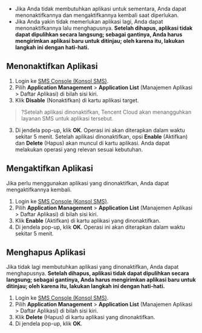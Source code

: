 
- Jika Anda tidak membutuhkan aplikasi untuk sementara, Anda dapat menonaktifkannya dan mengaktifkannya kembali saat diperlukan.
- Jika Anda yakin tidak memerlukan aplikasi lagi, Anda dapat menonaktifkannya lalu menghapusnya. **Setelah dihapus, aplikasi tidak dapat dipulihkan secara langsung; sebagai gantinya, Anda harus mengirimkan aplikasi baru untuk ditinjau; oleh karena itu, lakukan langkah ini dengan hati-hati.**

## Menonaktifkan Aplikasi
1. Login ke [SMS Console (Konsol SMS)](https://console.cloud.tencent.com/smsv2).
2. Pilih **Application Management** > **Application List** (Manajemen Aplikasi > Daftar Aplikasi) di bilah sisi kiri.
3. Klik **Disable** (Nonaktifkan) di kartu aplikasi target.
 >?Setelah aplikasi dinonaktifkan, Tencent Cloud akan menangguhkan layanan SMS untuk aplikasi tersebut.
3. Di jendela pop-up, klik **OK**.
 Operasi ini akan diterapkan dalam waktu sekitar 5 menit. Setelah aplikasi dinonaktifkan, opsi **Enable** (Aktifkan) dan **Delete** (Hapus) akan muncul di kartu aplikasi. Anda dapat melakukan operasi yang relevan sesuai kebutuhan.

## Mengaktifkan Aplikasi
Jika perlu menggunakan aplikasi yang dinonaktifkan, Anda dapat mengaktifkannya kembali.

1. Login ke [SMS Console (Konsol SMS)](https://console.cloud.tencent.com/smsv2).
2. Pilih **Application Management** > **Application List** (Manajemen Aplikasi > Daftar Aplikasi) di bilah sisi kiri.
3. Klik **Enable** (Aktifkan) di kartu aplikasi yang dinonaktifkan.
4. Di jendela pop-up, klik **OK**.
 Operasi ini akan diterapkan dalam waktu sekitar 5 menit.

## Menghapus Aplikasi
Jika tidak lagi membutuhkan aplikasi yang dinonaktifkan, Anda dapat menghapusnya. **Setelah dihapus, aplikasi tidak dapat dipulihkan secara langsung; sebagai gantinya, Anda harus mengirimkan aplikasi baru untuk ditinjau; oleh karena itu, lakukan langkah ini dengan hati-hati.**

1. Login ke [SMS Console (Konsol SMS)](https://console.cloud.tencent.com/smsv2).
2. Pilih **Application Management** > **Application List** (Manajemen Aplikasi > Daftar Aplikasi) di bilah sisi kiri.
3. Klik **Delete** (Hapus) di kartu aplikasi yang dinonaktifkan.
4. Di jendela pop-up, klik **OK**.
